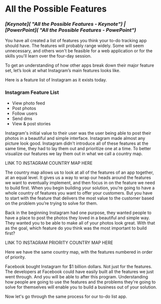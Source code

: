# All the Possible Features

### ***[Keynote]( "All the Possible Features - Keynote") | [PowerPoint]( "All the Possible Features - PowePoint")***

You have all created a list of features you think your to-do tracking app should have. The features will probably range widely. Some will seem unnecessary, and others won't be feasible for a web application or for the skills you'll learn over the four-day session.

To get an understanding of how other apps break down their major feature set, let’s look at what Instagram’s main features looks like.

Here is a feature list of Instagram as it exists today.

### Instagram Feature List
  * View photo feed
  * Post photos
  * Follow users
  * Send dms
  * View & post stories

  Instagram's initial value to their user was the user being able to post their photos in a beautiful and simple interface. Instagram made almost any picture look good. Instagram didn't introduce all of these features at the same time, they had to lay them out and prioritize one at a time. To better visualize our features we lay them out in what we call a country map.

LINK TO INSTAGRAM COUNTRY MAP HERE

The country map allows us to look at all of the features of an app together, at an equal level. It gives us a way to wrap our heads around the features we want to eventually implement, and then focus in on the feature we need to build first. When you begin building your solution, you’re going to have a whole country of features you want to offer your customers. But you have to start with the feature that delivers the most value to the customer based on the problem you’re trying to solve for them.

Back in the beginning Instagram had one purpose, they wanted people to have a place to post the photos they loved in a beautiful and simple way. They wanted you to be able to make all of your photos look great. With that as the goal, which feature do you think was the most important to build first?

LINK TO INSTAGRAM PRIORITY COUNTRY MAP HERE

Here we have the same country map, with the features numbered in order of priority.

Facebook bought Instagram for $1 billion dollars. Not just for the features. The developers at Facebook could have easily built all the features we just went through. And you will be able to after this program. Understanding how people are going to use the features and the problems they're going to solve for themselves will enable you to build a business out of your solution.

Now let's go through the same process for our to-do list app.
